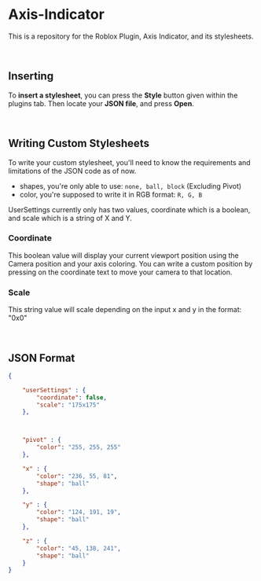 # Axis-Indicator
This is a repository for the Roblox Plugin, Axis Indicator, and its stylesheets.

‎ 

## Inserting 
To **insert a stylesheet**, you can press the **Style** button given within the plugins tab. Then locate your **JSON file**, and press **Open**.

‎ 

## Writing Custom Stylesheets
To write your custom stylesheet, you'll need to know the requirements and limitations of the JSON code as of now.

* shapes, you're only able to use: `none, ball, block` (Excluding Pivot)
* color, you're supposed to write it in RGB format: `R, G, B`

UserSettings currently only has two values, coordinate which is a boolean, and scale which is a string of X and Y.

### Coordinate
This boolean value will display your current viewport position using the Camera position and your axis coloring.
You can write a custom position by pressing on the coordinate text to move your camera to that location.

### Scale
This string value will scale depending on the input x and y in the format: "0x0"

‎ 

## JSON Format

```json
{

    "userSettings" : {
        "coordinate": false,
        "scale": "175x175"
    },



    "pivot" : {
        "color": "255, 255, 255"
    },

    "x" : {
        "color": "236, 55, 81",
        "shape": "ball"
    },

    "y" : {
        "color": "124, 191, 19",
        "shape": "ball"
    },

    "z" : {
        "color": "45, 138, 241",
        "shape": "ball"
    }
}
```
